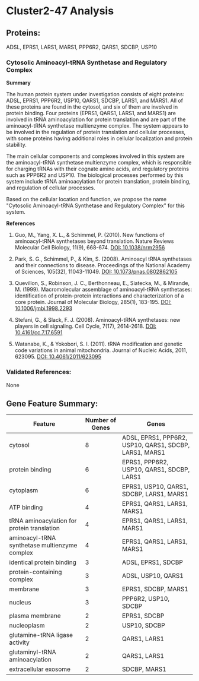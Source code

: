 # Cluster2-47 Analysis

## Proteins: 

ADSL, EPRS1, LARS1, MARS1, PPP6R2, QARS1, SDCBP, USP10

### Cytosolic Aminoacyl-tRNA Synthetase and Regulatory Complex

**Summary**

The human protein system under investigation consists of eight proteins: ADSL, EPRS1, PPP6R2, USP10, QARS1, SDCBP, LARS1, and MARS1. All of these proteins are found in the cytosol, and six of them are involved in protein binding. Four proteins (EPRS1, QARS1, LARS1, and MARS1) are involved in tRNA aminoacylation for protein translation and are part of the aminoacyl-tRNA synthetase multienzyme complex. The system appears to be involved in the regulation of protein translation and cellular processes, with some proteins having additional roles in cellular localization and protein stability.

The main cellular components and complexes involved in this system are the aminoacyl-tRNA synthetase multienzyme complex, which is responsible for charging tRNAs with their cognate amino acids, and regulatory proteins such as PPP6R2 and USP10. The biological processes performed by this system include tRNA aminoacylation for protein translation, protein binding, and regulation of cellular processes.

Based on the cellular location and function, we propose the name "Cytosolic Aminoacyl-tRNA Synthetase and Regulatory Complex" for this system.

**References**

1. Guo, M., Yang, X. L., & Schimmel, P. (2010). New functions of aminoacyl-tRNA synthetases beyond translation. Nature Reviews Molecular Cell Biology, 11(9), 668-674. [DOI: 10.1038/nrm2956](https://doi.org/10.1038/nrm2956)

2. Park, S. G., Schimmel, P., & Kim, S. (2008). Aminoacyl tRNA synthetases and their connections to disease. Proceedings of the National Academy of Sciences, 105(32), 11043-11049. [DOI: 10.1073/pnas.0802862105](https://doi.org/10.1073/pnas.0802862105)

3. Quevillon, S., Robinson, J. C., Berthonneau, E., Siatecka, M., & Mirande, M. (1999). Macromolecular assemblage of aminoacyl-tRNA synthetases: identification of protein-protein interactions and characterization of a core protein. Journal of Molecular Biology, 285(1), 183-195. [DOI: 10.1006/jmbi.1998.2293](https://doi.org/10.1006/jmbi.1998.2293)

4. Stefani, G., & Slack, F. J. (2008). Aminoacyl-tRNA synthetases: new players in cell signaling. Cell Cycle, 7(17), 2614-2618. [DOI: 10.4161/cc.7.17.6591](https://doi.org/10.4161/cc.7.17.6591)

5. Watanabe, K., & Yokobori, S. I. (2011). tRNA modification and genetic code variations in animal mitochondria. Journal of Nucleic Acids, 2011, 623095. [DOI: 10.4061/2011/623095](https://doi.org/10.4061/2011/623095)

### Validated References: 

None





## Gene Feature Summary: 

| Feature | Number of Genes | Genes |
| --- | --- | --- |
| cytosol | 8 | ADSL, EPRS1, PPP6R2, USP10, QARS1, SDCBP, LARS1, MARS1 |
| protein binding | 6 | EPRS1, PPP6R2, USP10, QARS1, SDCBP, LARS1 |
| cytoplasm | 6 | EPRS1, USP10, QARS1, SDCBP, LARS1, MARS1 |
| ATP binding | 4 | EPRS1, QARS1, LARS1, MARS1 |
| tRNA aminoacylation for protein translation | 4 | EPRS1, QARS1, LARS1, MARS1 |
| aminoacyl-tRNA synthetase multienzyme complex | 4 | EPRS1, QARS1, LARS1, MARS1 |
| identical protein binding | 3 | ADSL, EPRS1, SDCBP |
| protein-containing complex | 3 | ADSL, USP10, QARS1 |
| membrane | 3 | EPRS1, SDCBP, MARS1 |
| nucleus | 3 | PPP6R2, USP10, SDCBP |
| plasma membrane | 2 | EPRS1, SDCBP |
| nucleoplasm | 2 | USP10, SDCBP |
| glutamine-tRNA ligase activity | 2 | QARS1, LARS1 |
| glutaminyl-tRNA aminoacylation | 2 | QARS1, LARS1 |
| extracellular exosome | 2 | SDCBP, MARS1 |

